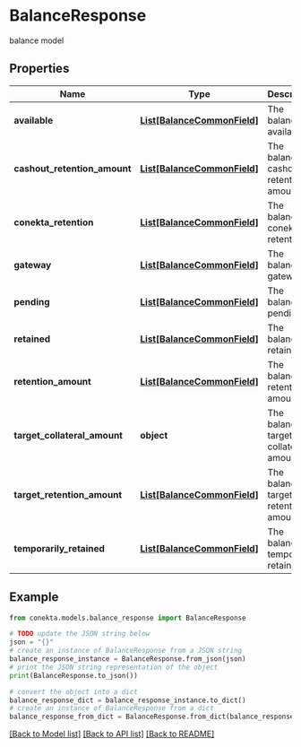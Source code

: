 # BalanceResponse

balance model

## Properties

Name | Type | Description | Notes
------------ | ------------- | ------------- | -------------
**available** | [**List[BalanceCommonField]**](BalanceCommonField.md) | The balance&#39;s available | [optional] 
**cashout_retention_amount** | [**List[BalanceCommonField]**](BalanceCommonField.md) | The balance&#39;s cashout retention amount | [optional] 
**conekta_retention** | [**List[BalanceCommonField]**](BalanceCommonField.md) | The balance&#39;s conekta retention | [optional] 
**gateway** | [**List[BalanceCommonField]**](BalanceCommonField.md) | The balance&#39;s gateway | [optional] 
**pending** | [**List[BalanceCommonField]**](BalanceCommonField.md) | The balance&#39;s pending | [optional] 
**retained** | [**List[BalanceCommonField]**](BalanceCommonField.md) | The balance&#39;s retained | [optional] 
**retention_amount** | [**List[BalanceCommonField]**](BalanceCommonField.md) | The balance&#39;s retention amount | [optional] 
**target_collateral_amount** | **object** | The balance&#39;s target collateral amount | [optional] 
**target_retention_amount** | [**List[BalanceCommonField]**](BalanceCommonField.md) | The balance&#39;s target retention amount | [optional] 
**temporarily_retained** | [**List[BalanceCommonField]**](BalanceCommonField.md) | The balance&#39;s temporarily retained | [optional] 

## Example

```python
from conekta.models.balance_response import BalanceResponse

# TODO update the JSON string below
json = "{}"
# create an instance of BalanceResponse from a JSON string
balance_response_instance = BalanceResponse.from_json(json)
# print the JSON string representation of the object
print(BalanceResponse.to_json())

# convert the object into a dict
balance_response_dict = balance_response_instance.to_dict()
# create an instance of BalanceResponse from a dict
balance_response_from_dict = BalanceResponse.from_dict(balance_response_dict)
```
[[Back to Model list]](../README.md#documentation-for-models) [[Back to API list]](../README.md#documentation-for-api-endpoints) [[Back to README]](../README.md)


